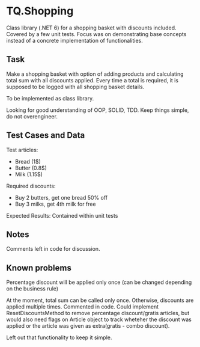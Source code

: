 # TQ.Shopping

Class library (.NET 6) for a shopping basket with discounts included. Covered by a few unit tests.
Focus was on demonstrating base concepts instead of a concrete implementation of functionalities.

## Task

Make a shopping basket with option of adding products and calculating total sum with all discounts applied.
Every time a total is required, it is supposed to be logged with all shopping basket details.

To be implemented as class library.

Looking for good understanding of OOP, SOLID, TDD.
Keep things simple, do not overengineer.

## Test Cases and Data

Test articles: 
- Bread (1$)
- Butter (0.8$)
- Milk (1.15$)

Required discounts:
- Buy 2 butters, get one bread 50% off
- Buy 3 milks, get 4th milk for free

Expected Results:
Contained within unit tests

## Notes

Comments left in code for discussion.

## Known problems

Percentage discount will be applied only once (can be changed depending on the business rule)

At the moment, total sum can be called only once. Otherwise, discounts are applied multiple times. Commented in code.
Could implement ResetDiscountsMethod to remove percentage discount/gratis articles, but would also need flags on Article object to track wheteher the discount was applied or the article was given as extra(gratis - combo discount).

Left out that functionality to keep it simple.